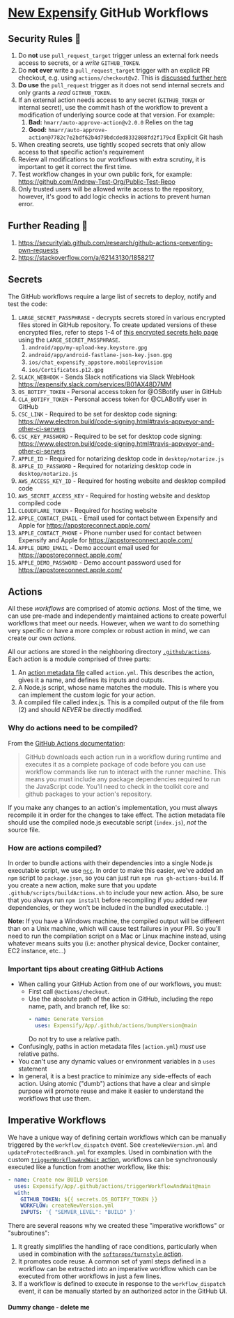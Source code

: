# [New Expensify](https://new.expensify.com) GitHub Workflows

## Security Rules 🔐
1. Do **not** use `pull_request_target` trigger unless an external fork needs access to secrets, or a _write_ `GITHUB_TOKEN`.
1. Do **not ever** write a `pull_request_target` trigger with an explicit PR checkout, e.g. using `actions/checkout@v2`. This is [discussed further here](https://securitylab.github.com/research/github-actions-preventing-pwn-requests)
1. **Do use** the `pull_request` trigger as it does not send internal secrets and only grants a _read_ `GITHUB_TOKEN`.
1. If an external action needs access to any secret (`GITHUB_TOKEN` or internal secret), use the commit hash of the workflow to prevent a modification of underlying source code at that version. For example:
    1. **Bad:** `hmarr/auto-approve-action@v2.0.0` Relies on the tag
    1. **Good:** `hmarr/auto-approve-action@7782c7e2bdf62b4d79bdcded8332808fd2f179cd` Explicit Git hash
1. When creating secrets, use tightly scoped secrets that only allow access to that specific action's requirement
1. Review all modifications to our workflows with extra scrutiny, it is important to get it correct the first time.
1. Test workflow changes in your own public fork, for example: https://github.com/Andrew-Test-Org/Public-Test-Repo
1. Only trusted users will be allowed write access to the repository, however, it's good to add logic checks in actions to prevent human error.

## Further Reading 📖
1. https://securitylab.github.com/research/github-actions-preventing-pwn-requests
1. https://stackoverflow.com/a/62143130/1858217

## Secrets
The GitHub workflows require a large list of secrets to deploy, notify and test the code:
1. `LARGE_SECRET_PASSPHRASE` - decrypts secrets stored in various encrypted files stored in GitHub repository. To create updated versions of these encrypted files, refer to steps 1-4 of [this encrypted secrets help page](https://docs.github.com/en/actions/reference/encrypted-secrets#limits-for-secrets) using the `LARGE_SECRET_PASSPHRASE`.
   1. `android/app/my-upload-key.keystore.gpg`
   2. `android/app/android-fastlane-json-key.json.gpg`
   3. `ios/chat_expensify_appstore.mobileprovision`
   4. `ios/Certificates.p12.gpg`
2. `SLACK_WEBHOOK` - Sends Slack notifications via Slack WebHook https://expensify.slack.com/services/B01AX48D7MM
3. `OS_BOTIFY_TOKEN` - Personal access token for @OSBotify user in GitHub
4. `CLA_BOTIFY_TOKEN` - Personal access token for @CLABotify user in GitHub
5. `CSC_LINK` - Required to be set for desktop code signing: https://www.electron.build/code-signing.html#travis-appveyor-and-other-ci-servers
6. `CSC_KEY_PASSWORD` - Required to be set for desktop code signing: https://www.electron.build/code-signing.html#travis-appveyor-and-other-ci-servers
7. `APPLE_ID` - Required for notarizing desktop code in `desktop/notarize.js`
8. `APPLE_ID_PASSWORD` - Required for notarizing desktop code in `desktop/notarize.js`
9. `AWS_ACCESS_KEY_ID` - Required for hosting website and desktop compiled code
10. `AWS_SECRET_ACCESS_KEY` - Required for hosting website and desktop compiled code
11. `CLOUDFLARE_TOKEN` - Required for hosting website
12. `APPLE_CONTACT_EMAIL` - Email used for contact between Expensify and Apple for https://appstoreconnect.apple.com/
13. `APPLE_CONTACT_PHONE` - Phone number used for contact between Expensify and Apple for https://appstoreconnect.apple.com/
14. `APPLE_DEMO_EMAIL` - Demo account email used for https://appstoreconnect.apple.com/
15. `APPLE_DEMO_PASSWORD` - Demo account password used for https://appstoreconnect.apple.com/

## Actions

All these _workflows_ are comprised of atomic _actions_. Most of the time, we can use pre-made and independently maintained actions to create powerful workflows that meet our needs. However, when we want to do something very specific or have a more complex or robust action in mind, we can create our own _actions_.

All our actions are stored in the neighboring directory [`.github/actions`](https://github.com/Expensify/App/tree/main/.github/actions). Each action is a module comprised of three parts:

1) An [action metadata file](https://docs.github.com/en/free-pro-team@latest/actions/creating-actions/creating-a-javascript-action#creating-an-action-metadata-file) called `action.yml`. This describes the action, gives it a name, and defines its inputs and outputs.
2) A Node.js script, whose name matches the module. This is where you can implement the custom logic for your action.
3) A compiled file called index.js. This is a compiled output of the file from (2) and should _NEVER_ be directly modified.

### Why do actions need to be compiled?

From the [GitHub Actions documentation](https://docs.github.com/en/free-pro-team@latest/actions/creating-actions/creating-a-javascript-action#commit-tag-and-push-your-action-to-github):

> GitHub downloads each action run in a workflow during runtime and executes it as a complete package of code before you can use workflow commands like run to interact with the runner machine. This means you must include any package dependencies required to run the JavaScript code. You'll need to check in the toolkit core and github packages to your action's repository.

If you make any changes to an action's implementation, you must always recompile it in order for the changes to take effect. The action metadata file should use the compiled node.js executable script (`index.js`), _not_ the source file.

### How are actions compiled?

In order to bundle actions with their dependencies into a single Node.js executable script, we use [`ncc`](https://github.com/vercel/ncc). In order to make this easier, we've added an `npm` script to `package.json`, so you can just run `npm run gh-actions-build`. If you create a new action, make sure that you update `.github/scripts/buildActions.sh` to include your new action. Also, be sure that you always run `npm install` before recompiling if you added new dependencies, or they won't be included in the bundled executable. :)

**Note:** If you have a Windows machine, the compiled output will be different than on a Unix machine, which will cause test failures in your PR. So you'll need to run the compilation script on a Mac or Linux machine instead, using whatever means suits you (i.e: another physical device, Docker container, EC2 instance, etc...)

### Important tips about creating GitHub Actions

- When calling your GitHub Action from one of our workflows, you must:
    - First call `@actions/checkout`.
    - Use the absolute path of the action in GitHub, including the repo name, path, and branch ref, like so:
      ```yaml
      - name: Generate Version
        uses: Expensify/App/.github/actions/bumpVersion@main
      ```
       Do not try to use a relative path.
- Confusingly, paths in action metadata files (`action.yml`) _must_ use relative paths.
- You can't use any dynamic values or environment variables in a `uses` statement
- In general, it is a best practice to minimize any side-effects of each action. Using atomic ("dumb") actions that have a clear and simple purpose will promote reuse and make it easier to understand the workflows that use them.

## Imperative Workflows

We have a unique way of defining certain workflows which can be manually triggered by the `workflow_dispatch` event. See `createNewVersion.yml` and `updateProtectedBranch.yml` for examples. Used in combination with the custom [`triggerWorkflowAndWait` action](https://github.com/Expensify/App/blob/d07dcf4e3e0b3f11bec73726856e6d5f8624704c/.github/actions/triggerWorkflowAndWait/triggerWorkflowAndWait.js), workflows can be synchronously executed like a function from another workflow, like this:

```yaml
- name: Create new BUILD version
  uses: Expensify/App/.github/actions/triggerWorkflowAndWait@main
  with:
    GITHUB_TOKEN: ${{ secrets.OS_BOTIFY_TOKEN }}
    WORKFLOW: createNewVersion.yml
    INPUTS: '{ "SEMVER_LEVEL": "BUILD" }'
```

There are several reasons why we created these "imperative workflows" or "subroutines":

1. It greatly simplifies the handling of race conditions, particularly when used in combination with the [`softprops/turnstyle` action](https://github.com/softprops/turnstyle).
1. It promotes code reuse. A common set of yaml steps defined in a workflow can be extracted into an imperative workflow which can be executed from other workflows in just a few lines.
1. If a workflow is defined to execute in response to the `workflow_dispatch` event, it can be manually started by an authorized actor in the GitHub UI.

#### Dummy change - delete me
